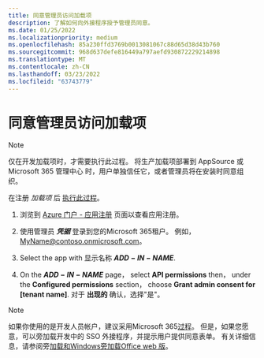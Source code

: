 ```yaml
---
title: 同意管理员访问加载项
description: 了解如何向外接程序授予管理员同意。
ms.date: 01/25/2022
ms.localizationpriority: medium
ms.openlocfilehash: 85a230ffd3769b0013081067c88d65d38d43b760
ms.sourcegitcommit: 968d637defe816449a797aefd930872229214898
ms.translationtype: MT
ms.contentlocale: zh-CN
ms.lasthandoff: 03/23/2022
ms.locfileid: "63743779"
---
```

# <a name="grant-administrator-consent-to-the-add-in"></a>同意管理员访问加载项

> [!NOTE]
> 仅在开发加载项时，才需要执行此过程。 将生产加载项部署到 AppSource 或 Microsoft 365 管理中心 时，用户单独信任它，或者管理员将在安装时同意组织。

在注册 *加载项* 后 [执行此过程](../develop/register-sso-add-in-aad-v2.md)。

1. 浏览到 [Azure 门户 - 应用注册](https://go.microsoft.com/fwlink/?linkid=2083908) 页面以查看应用注册。

1. 使用管理员 ***凭据*** 登录到您的Microsoft 365租户。 例如，MyName@contoso.onmicrosoft.com。

1. Select the app with 显示名称 **$ADD-IN-NAME$**.

1. On the **$ADD-IN-NAME$** page， select **API permissions** then， under the **Configured permissions** section， choose **Grant admin consent for [tenant name]**. 对于 **出现的** 确认，选择"是"。

> [!NOTE]
> 如果你使用的是开发人员帐户，建议采用Microsoft 365[过程](https://developer.microsoft.com/microsoft-365/dev-program)。 但是，如果您愿意，可以旁加载开发中的 SSO 外接程序，并提示用户提供同意表单。 有关详细信息，请参阅旁[加载和Windows](../testing/create-a-network-shared-folder-catalog-for-task-pane-and-content-add-ins.md)[旁加载Office web 版](../testing/sideload-office-add-ins-for-testing.md)。

